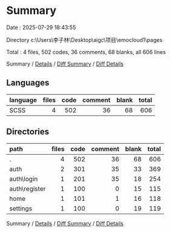 # Summary

Date : 2025-07-29 18:43:55

Directory c:\\Users\\李子林\\Desktop\\aigc\\项目\\emocloud1\\pages

Total : 4 files,  502 codes, 36 comments, 68 blanks, all 606 lines

Summary / [Details](details.md) / [Diff Summary](diff.md) / [Diff Details](diff-details.md)

## Languages
| language | files | code | comment | blank | total |
| :--- | ---: | ---: | ---: | ---: | ---: |
| SCSS | 4 | 502 | 36 | 68 | 606 |

## Directories
| path | files | code | comment | blank | total |
| :--- | ---: | ---: | ---: | ---: | ---: |
| . | 4 | 502 | 36 | 68 | 606 |
| auth | 2 | 301 | 35 | 33 | 369 |
| auth\\login | 1 | 201 | 35 | 18 | 254 |
| auth\\register | 1 | 100 | 0 | 15 | 115 |
| home | 1 | 101 | 1 | 16 | 118 |
| settings | 1 | 100 | 0 | 19 | 119 |

Summary / [Details](details.md) / [Diff Summary](diff.md) / [Diff Details](diff-details.md)